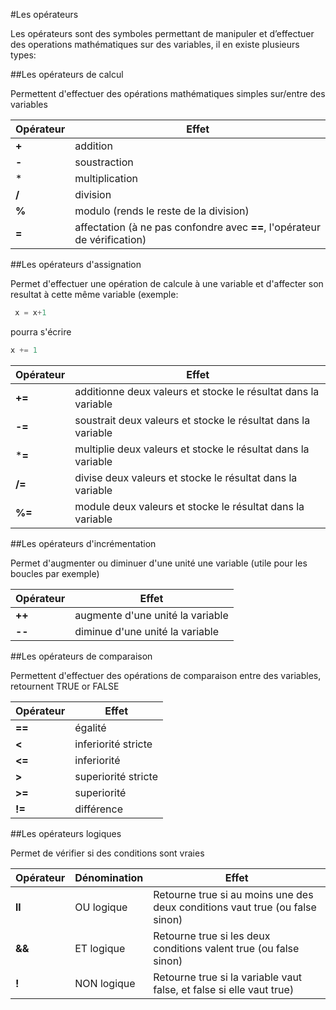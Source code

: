 #Les opérateurs

Les opérateurs sont des symboles permettant de manipuler et d’effectuer des operations mathématiques sur des variables, il en existe plusieurs types:


##Les opérateurs de calcul  

Permettent d'effectuer des opérations mathématiques simples sur/entre des variables

|Opérateur|Effet|
|----|------|
|**+**|addition 
|**-**|soustraction
|*|multiplication
|**/**|division
|**%**|modulo (rends le reste de la division)
|**=**|affectation  (à ne pas confondre avec **==**, l'opérateur de vérification)



##Les opérateurs d'assignation

Permet d'effectuer une opération de calcule à une variable et d'affecter son resultat à cette même variable 
(exemple: 
```java
 x = x+1
 ```
  pourra s'écrire 
  ```java
  x += 1
  ```

|Opérateur|Effet|
|----|------|
|**+=**|additionne deux valeurs et stocke le résultat dans la variable 
|**-=**|soustrait deux valeurs et stocke le résultat dans la variable 
|***=**|multiplie deux valeurs et stocke le résultat dans la variable 
|**/=**|divise deux valeurs et stocke le résultat dans la variable 
|**%=**|module deux valeurs et stocke le résultat dans la variable 


##Les opérateurs d'incrémentation

Permet d'augmenter ou diminuer d'une unité une variable (utile pour les boucles par exemple)

|Opérateur|Effet|
|----|------|
|**++**|augmente d'une unité la variable 
|**--**|diminue d'une unité la variable

##Les opérateurs de comparaison

Permettent d'effectuer des opérations de comparaison entre des variables, retournent  TRUE or FALSE

|Opérateur|Effet|
|----|------|
|**==**|égalité 
|**<**|inferiorité stricte
|**<=**|inferiorité
|**>**|superiorité stricte
|**>=**|superiorité
|**!=**|différence

##Les opérateurs logiques

Permet de vérifier si des conditions sont vraies

|Opérateur|Dénomination|Effet|
|----|------|----|
|**ll**|OU logique|Retourne true si au moins une des deux conditions vaut true (ou false sinon)|
|**&&**|ET logique|Retourne true si les deux conditions valent true (ou false sinon)|
|**!**|NON logique|Retourne true si la variable vaut false, et false si elle vaut true)|

